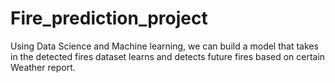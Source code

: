 # Fire_prediction_project
Using Data Science and Machine learning, we can build a model that takes in the detected fires dataset learns and detects future fires based on certain Weather report.
